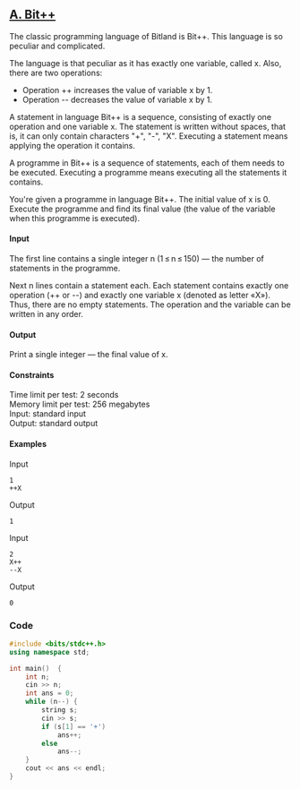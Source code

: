 ## [A. Bit++](https://codeforces.com/problemset/problem/282/A)

The classic programming language of Bitland is Bit++. This language is so peculiar and complicated.

The language is that peculiar as it has exactly one variable, called x. Also, there are two operations:

* Operation ++ increases the value of variable x by 1.
* Operation -- decreases the value of variable x by 1.

A statement in language Bit++ is a sequence, consisting of exactly one operation and one variable x. The statement is written without spaces, that is, it can only contain characters "+", "-", "X". Executing a statement means applying the operation it contains.

A programme in Bit++ is a sequence of statements, each of them needs to be executed. Executing a programme means executing all the statements it contains.

You're given a programme in language Bit++. The initial value of x is 0. Execute the programme and find its final value (the value of the variable when this programme is executed).

#### Input
The first line contains a single integer n (1 ≤ n ≤ 150) — the number of statements in the programme.

Next n lines contain a statement each. Each statement contains exactly one operation (++ or --) and exactly one variable x (denoted as letter «X»). Thus, there are no empty statements. The operation and the variable can be written in any order.

#### Output
Print a single integer — the final value of x.

#### Constraints
Time limit per test: 2 seconds <br>
Memory limit per test: 256 megabytes <br>
Input: standard input <br>
Output: standard output <br>

#### Examples
Input
```
1
++X
```
Output
```
1
```
Input
```
2
X++
--X
```
Output
```
0
```

### Code
```cpp
#include <bits/stdc++.h>
using namespace std;

int main()  {
    int n;
    cin >> n;
    int ans = 0;
    while (n--) {
        string s;
        cin >> s;
        if (s[1] == '+')
            ans++;
        else
            ans--;
    }
    cout << ans << endl;
}
```
